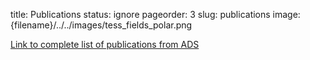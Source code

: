 title: Publications
status: ignore
pageorder: 3
slug: publications
image: {filename}/../../images/tess_fields_polar.png

[Link to complete list of publications from ADS](https://ui.adsabs.harvard.edu/search/q=author%3A(%22fausnaugh%2C%20m.%22)&sort=date%20desc%2C%20bibcode%20desc&unprocessed_parameter=Use%20For%20Weighting&unprocessed_parameter=Relative%20Weights&unprocessed_parameter=Weighted%20Scoring&unprocessed_parameter=Synonym%20Replacement&p_=0)